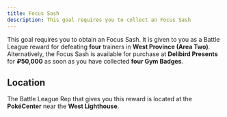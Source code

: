 ```yaml
---
title: Focus Sash
description: This goal requires you to collect an Focus Sash
---
```


This goal requires you to obtain an Focus Sash.
It is given to you as a Battle League reward for defeating **four** trainers in **West Province (Area Two)**. <br />
Alternatively, the Focus Sash is available for purchase at **Delibird Presents** for **₽50,000** as soon as you have collected **four Gym Badges**.

## Location

The Battle League Rep that gives you this reward is located at the **PokéCenter** near the **West Lighthouse**.
